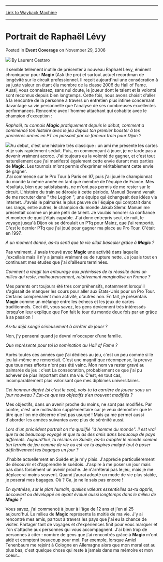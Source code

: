 
---
[Link to Wayback Machine](https://web.archive.org/web/20220624214702/https://magic.wizards.com/en/articles/archive/event-coverage/portrait-de-rapha%C3%ABl-l%C3%A9vy-2006-11-29)

[_metadata_:author]:- "Laurent Cestaro"
[_metadata_:description]:- "Il semble tellement inutile de présenter à nouveau Raphaël Lévy, éminent chroniqueur pour Magic (Ask the pro) et surtout actuel recordman de longévité sur le circuit professionnel. Il reçoit aujourd'hui une consécration à sa juste valeur en étant élu membre de la classe 2006 du Hall of Fame. Aussi, vous connaissez, sans nul doute, le joueur dont le talent et la volonté sont"
[_metadata_:generator]:- "Drupal 7 (http://drupal.org)"
[_metadata_:node]:- "590531"
[_metadata_:publish_date]:- "2006-11-29"
[_metadata_:source]:- "div-main-content"
[_metadata_:title]:- "Portrait de Raphaël Lévy"
[_metadata_:wayback_capture_timestamp]:- "2022-06-24 21:47:02"
[_metadata_:wayback_raw_url]:- "https://web.archive.org/web/20220624214702id_/https://magic.wizards.com/en/articles/archive/event-coverage/portrait-de-rapha%C3%ABl-l%C3%A9vy-2006-11-29"
[_metadata_:wayback_url]:- "https://magic.wizards.com/en/articles/archive/event-coverage/portrait-de-rapha%C3%ABl-l%C3%A9vy-2006-11-29"
---


Portrait de Raphaël Lévy
========================



 Posted in **Event Coverage**
 on November 29, 2006 






![](https://media.magic.wizards.com/styles/auth_small/public/generic-avatar-150_222.png)
By Laurent Cestaro











Il semble tellement inutile de présenter à nouveau Raphaël Lévy, éminent chroniqueur pour **Magic** (Ask the pro) et surtout actuel recordman de longévité sur le circuit professionnel. Il reçoit aujourd'hui une consécration à sa juste valeur en étant élu membre de la classe 2006 du Hall of Fame. Aussi, vous connaissez, sans nul doute, le joueur dont le talent et la volonté sont reconnus depuis bien longtemps. Cette fois, nous avons choisit d'aller à la rencontre de la personne à travers un entretien plus intime concernant davantage sa vie personnelle que l'analyse de ses nombreuses excellentes performances. Rencontre avec l'homme attachant qui cohabite avec le champion d'exception : 

*Raphaël, tu connais **Magic** pratiquement depuis le début, comment a commencé ton histoire avec le jeu depuis ton premier booster à tes premières armes en PT en passant par ce fameux train pour Dijon ?* 

![](https://media.magic.wizards.com/image_legacy_migration/sideboard/images/worlds06/fr_levy1.jpg)Au début, c'est une histoire très classique : un ami me présente les cartes et je suis rapidement séduit. Puis, en commençant à jouer, je ne tarde pas à devenir vraiment accroc. J'ai toujours eu la volonté de gagner, et c'est tout naturellement que j'ai manifesté également cette envie durant mes parties de **Magic**. Les tournois m'ont permis d'exprimer véritablement cette envie de gagner.   
 J'ai commencé sur le Pro Tour à Paris en 97, puis j'ai joué le championnat du monde la même année en tant que membre de l'équipe de France. Mes résultats, bien que satisfaisants, ne m'ont pas permis de me rester sur le circuit. L'histoire du train se déroule à cette période. Manuel Bevand venait de me recruter dans " the Legion ", une équipe qui échangeait des idées via internet. J'avais le palmarès le plus pauvre de l'équipe qui comptait dans ses rangs, entre autres, le champion du monde Jakub Slemr. Manuel me présentait comme un jeune pétri de talent. Je voulais honorer sa confiance et montrer de quoi j'étais capable. J'ai donc entrepris seul, de nuit, le voyage jusqu'à Dijon où se déroulait un PTq pour Mainz, que j'ai remporté. C'est le dernier PTq que j'ai joué pour gagner ma place au Pro Tour. C'était en 1997.

*A un moment donné, as-tu senti que ta vie allait basculer grâce à **Magic** ?*

Pas vraiment. J'avais trouvé avec **Magic** une activité dans laquelle j'excellais mais il n'y a jamais vraiment eu de rupture nette. Je jouais tout en continuant mes études que j'ai d'ailleurs terminées.

*Comment a réagit ton entourage aux prémisses de ta réussite dans un milieu qui reste, malheureusement, relativement marginalisé en France ?*

Mes parents ont toujours été très compréhensifs, notamment lorsqu'il s'agissait de manquer les cours pour aller aux Etats-Unis pour un Pro Tour. Certains comprenaient mon activité, d'autres non. En fait, je présentais **Magic** comme un mélange entre les échecs et les jeux de cartes traditionnels. Ceci dit, vous savez, les gens deviennent très intéressés lorsqu'on leur explique que l'on fait le tour du monde deux fois par an grâce à sa passion !

*As-tu déjà songé sérieusement à arrêter de jouer ?*

Non, j'y penserai quand je devrai m'occuper d'une famille. 

*Que représente pour toi la nomination au Hall of Fame ?*

Après toutes ces années que j'ai dédiées au jeu, c'est un peu comme si le jeu lui-même me remerciait. C'est une magnifique récompense, la preuve que tous mes efforts n'ont pas été vainc. Mon nom va rester gravé au palmarès du jeu : c'est La consécration, probablement ce que j'ai pu achever de plus important dans ma vie. C'est, en tout cas, incomparablement plus valorisant que mes diplômes universitaires. 

*Cet honneur digéré (si c'est le cas), vois-tu ta carrière de joueur sous un jour nouveau ? Est-ce que tes objectifs s'en trouvent modifiés ?*

Mes objectifs, dans un avenir proche du moins, ne sont pas modifiés. Par contre, c'est une motivation supplémentaire car je veux démontrer que le titre que l'on me décerne n'est pas usurpé ! Mais ça me permet aussi d'aborder les années suivantes avec plus de sérénité aussi. 

*Lors d'un précédent portrait on t'a qualifié "d'homme du monde". Il est vrai que tu as beaucoup voyagé et que tu as des amis dans beaucoup de pays différents. Aujourd'hui, tu résides en Suède, as-tu adopter le monde comme ton terrain de jeu comme de vie ou est-ce tu aspires malgré tout à poser définitivement tes bagages un jour ?*

 J'habite actuellement en Suède et je m'y plais. J'apprécie particulièrement de découvrir et d'apprendre le suédois. J'aspire à me poser un jour mais pas dans forcément un avenir proche. Je n'arrêterai pas le jeu, mais je me déplacerai moins souvent. Quand j'aurai adopté un mode de vie plus stable, je poserai mes bagages. Où ? Ca, je ne le sais pas encore !

*En synthèse, sur le plan humain, quelles valeurs essentielles as-tu appris, découvert ou développé en ayant évolué aussi longtemps dans le milieu de **Magic** ?* 

Vous savez, j'ai commencé à jouer à l'âge de 12 ans et j'en ai 25 aujourd'hui. Le milieu de **Magic** représente la moitié de ma vie. J'y ai rencontré mes amis, partout à travers les pays que j'ai eu la chance de visiter. Partager tant de voyages et d'expériences finit pour vous marquer et l'on s'attache aux personnes qui vous accompagnent. J'ai bien trop de personnes à citer : nombre de gens que j'ai rencontrés grâce à **Magic** m'ont aidé et comptent beaucoup pour moi. Par exemple, lorsque Amiel Tenenbaum me rejoint à Cologne en Allemagne alors que mon moral est au plus bas, c'est quelque chose qui reste à jamais dans ma mémoire et mon coeur… 







